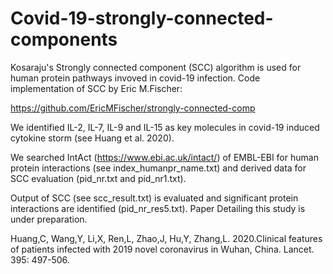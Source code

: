 # Covid-19-strongly-connected-components
Kosaraju's Strongly connected component (SCC) algorithm is used  for human protein pathways invoved in covid-19 infection.
Code implementation of SCC by Eric M.Fischer:

https://github.com/EricMFischer/strongly-connected-comp

We identified IL-2, IL-7, IL-9 and IL-15 as key molecules in covid-19 induced cytokine storm (see Huang et al. 2020).

We searched IntAct (https://www.ebi.ac.uk/intact/) of EMBL-EBI for human protein interactions (see index_humanpr_name.txt) and derived data for SCC evaluation (pid_nr.txt and pid_nr1.txt).

Output of SCC (see scc_result.txt) is evaluated and significant protein interactions are identified (pid_nr_res5.txt).
Paper Detailing this study is under preparation.

Huang,C, Wang,Y, Li,X, Ren,L, Zhao,J, Hu,Y, Zhang,L. 2020.Clinical features of patients infected with 2019 novel coronavirus in Wuhan, China. Lancet. 395: 497-506.
